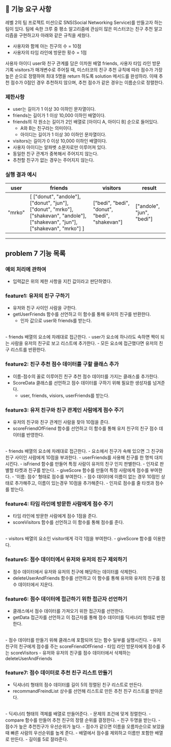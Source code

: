 ## 🚀 기능 요구 사항

레벨 2의 팀 프로젝트 미션으로 SNS(Social Networking Service)를 만들고자 하는 팀이 있다. 팀에 속한 크루 중 평소 알고리즘에 관심이 많은 미스터코는 친구 추천 알고리즘을 구현하고자 아래와 같은 규칙을 세웠다.
- 사용자와 함께 아는 친구의 수 = 10점 
- 사용자의 타임 라인에 방문한 횟수 = 1점

사용자 아이디 user와 친구 관계를 담은 이차원 배열 friends, 사용자 타임 라인 방문 기록 visitors가 매개변수로 주어질 때, 미스터코의 친구 추천 규칙에 따라 점수가 가장 높은 순으로 정렬하여 최대 5명을 return 하도록 solution 메서드를 완성하라. 이때 추천 점수가 0점인 경우 추천하지 않으며, 추천 점수가 같은 경우는 이름순으로 정렬한다.

### 제한사항

- user는 길이가 1 이상 30 이하인 문자열이다.
- friends는 길이가 1 이상 10,000 이하인 배열이다.
- friends의 각 원소는 길이가 2인 배열로 [아이디 A, 아이디 B] 순으로 들어있다.
  - A와 B는 친구라는 의미이다.
  - 아이디는 길이가 1 이상 30 이하인 문자열이다.
- visitors는 길이가 0 이상 10,000 이하인 배열이다.
- 사용자 아이디는 알파벳 소문자로만 이루어져 있다.
- 동일한 친구 관계가 중복해서 주어지지 않는다.
- 추천할 친구가 없는 경우는 주어지지 않는다.

### 실행 결과 예시

| user   | friends                                                                                                                         | visitors                                      | result                    |
| ------ | ------------------------------------------------------------------------------------------------------------------------------- | --------------------------------------------- | ------------------------- |
| "mrko" | [ ["donut", "andole"], ["donut", "jun"], ["donut", "mrko"], ["shakevan", "andole"], ["shakevan", "jun"], ["shakevan", "mrko"] ] | ["bedi", "bedi", "donut", "bedi", "shakevan"] | ["andole", "jun", "bedi"] |

---
## problem 7 기능 목록
### 예외 처리에 관하여
- 입력값은 위의 제한 사항을 지킨 값이라고 판단하였다.

### feature1: 유저의 친구 구하기
- 유저와 친구 사이인 사람을 구한다.
- getUserFriends 함수를 선언하고 이 함수를 통해 유저의 친구를 반환한다.
    - 인자 값으로 user와 friends를 받는다.
<br>
- friends 배열의 요소에 차례대로 접근한다.
- user가 요소에 하나라도 속하면 짝이 되는 사람을 유저의 친구로 보고 리스트에 추가한다.
- 모든 요소에 접근했다면 유저의 친구 리스트를 반환한다.

### feature2: 친구 추천 점수 데이터를 구할 클래스 추가
- 이름-점수의 꼴로 이루어진 친구 추천 점수 데이터를 가지는 클래스를 추가한다.
- ScoreData 클래스를 선언하고 점수 데이터를 구하기 위해 필요한 생성자를 넘겨준다.
  - user, friends, visiors, userFriends를 받는다.

### feature3: 유저 친구와 친구 관계인 사람에게 점수 주기
- 유저의 친구와 친구 관계인 사람을 찾아 10점을 준다.
- scoreFriendOfFriend 함수를 선언하고 이 함수를 통해 유저 친구의 친구 점수 데이터를 반영한다.
<br>
- friends 배열의 요소에 차례대로 접근한다.
- 요소에서 친구가 속해 있으면 그 친구와 친구 사이인 사람에게 10점을 부과한다.
  - userFriends를 사용해 친구를 한 명씩 대치시킨다.
  - isFriend 함수를 만들어 특정 사람이 유저의 친구 인지 판별한다.
    - 인자로 판별할 타켓과 친구를 받는다.
  - giveScore 함수를 만들어 특정 사람에게 점수를 부여한다.
    - '이름: 점수' 형태로 점수를 부여한다.
    - 점수 데이터에 이름이 없는 경우 10점인 상태로 추가해주고, 이름이 있는경우 10점을 추가해준다.
    - 인자로 점수를 줄 타겟과 점수를 받는다.

### feature4: 타임 라인에 방문한 사람에게 점수 주기
- 타임 라인에 방문한 사람에게 점수 1점을 준다.
- scoreVisitors 함수를 선언하고 이 함수를 통해 점수를 준다.
<br>
- visitors 배열의 요소인 visitor에게 각각 1점을 부여한다.
  - giveScore 함수를 이용한다.

### feature5: 점수 데이터에서 유저와 유저의 친구 제외하기
- 점수 데이터에서 유저와 유저의 친구에 해당하는 데이터를 삭제한다.
- deleteUserAndFriends 함수를 선언하고 이 함수를 통해 유저와 유저의 친구를 점수 데이터에서 지운다.

### feature6: 점수 데이터에 접근하기 위한 접근자 선언하기
- 클래스에서 점수 데이터를 가져오기 위한 접근자를 선언한다.
- getData 접근자를 선언하고 이 접근자를 통해 점수 데이터를 딕셔너리 형태로 반환한다.
<br>
- 점수 데이터를 만들기 위해 클래스에 포함되어 있는 함수 일부를 실행시킨다.
  - 유저 친구의 친구에게 점수를 주는 scoreFriendOfFriend
  - 타임 라인 방문자에게 점수를 주는 scoreVisitors
  - 유저와 유저의 친구를 점수 데이터에서 삭제하는 deleteUserAndFriends

### feature7: 점수 데이터로 추천 친구 리스트 만들기
- 딕셔너리 형태의 점수 데이터를 길이 5의 정렬된 친구 리스트로 만든다.
- recommandFreindList 상수를 선언해 리스트로 만든 추천 친구 리스트를 받아온다.
<br>
- 딕셔너리 형태의 객체를 배열로 만들어준다.
- 문제의 조건에 맞게 정렬한다.
  - compare 함수를 만들어 추천 친구의 정렬 순위를 결정한다.
    - 친구 두명을 받는다.
    - 점수가 높은 추천친구가 우선순위가 높다.
    - 점수가 같으면 이름을 오름차순으로 보았을때 빠른 사람의 우선순위를 높게 준다.
- 배열에서 점수를 제외하고 이름만 포함한 배열로 만든다.
- 길이를 5로 잘라준다.